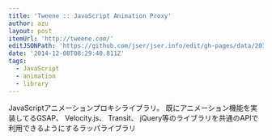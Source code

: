 ```yaml
---
title: 'Tweene :: JavaScript Animation Proxy'
author: azu
layout: post
itemUrl: 'http://tweene.com/'
editJSONPath: 'https://github.com/jser/jser.info/edit/gh-pages/data/2014/12/index.json'
date: '2014-12-08T08:29:40.811Z'
tags:
  - JavaScript
  - animation
  - library
---
```

JavaScriptアニメーションプロキシライブラリ。
既にアニメーション機能を実装してるGSAP、 Velocity.js、 Transit、 jQuery等のライブラリを共通のAPIで利用できるようにするラッパライブラリ
